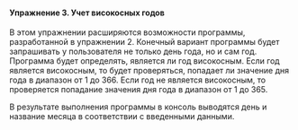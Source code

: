 #### Упражнение 3. Учет високосных годов

В этом упражнении расширяются возможности программы, разработанной в упражнении 2. Конечный вариант программы будет запрашивать у пользователя не только день года, но и сам год. Программа будет определять, является ли год високосным. Если год является високосным, то будет проверяться, попадает ли значение дня года в диапазон от 1 до 366. Если год не является високосным, то проверяется попадание значения дня года в диапазон от 1 до 365.

В результате выполнения программы в консоль выводятся день и название месяца в соответствии с введенными данными.
